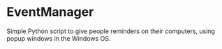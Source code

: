 # EventManager
Simple Python script to give people reminders on their computers, using popup windows in the Windows OS.
